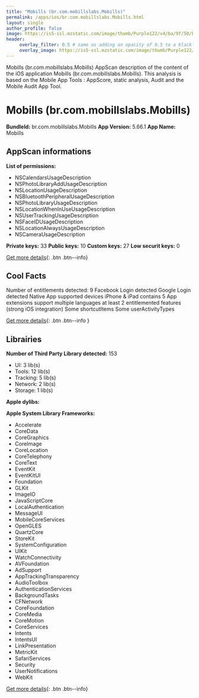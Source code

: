 ```yaml
---
title: "Mobills (br.com.mobillslabs.Mobills)"
permalink: /apps/ios/br.com.mobillslabs.Mobills.html
layout: single
author_profile: false
image: https://is5-ssl.mzstatic.com/image/thumb/Purple122/v4/ba/9f/50/ba9f50b6-1dd8-62d7-f990-340cb9872e59/AppIcon-0-1x_U007emarketing-0-7-0-85-220.png/512x512bb.jpg
header: 
     overlay_filter: 0.5 # same as adding an opacity of 0.5 to a black background
     overlay_image: https://is5-ssl.mzstatic.com/image/thumb/Purple122/v4/ba/9f/50/ba9f50b6-1dd8-62d7-f990-340cb9872e59/AppIcon-0-1x_U007emarketing-0-7-0-85-220.png/512x512bb.jpg
---
```

Mobills (br.com.mobillslabs.Mobills) AppScan description of the content of the iOS application Mobills (br.com.mobillslabs.Mobills). This analysis is based on the Mobile App Tools : AppScore, static analysis, Audit and the Mobile Audit App Tool.

# Mobills (br.com.mobillslabs.Mobills)

**BundleId:** br.com.mobillslabs.Mobills
**App Version:** 5.66.1
**App Name:** Mobills


## AppScan informations 

**List of permissions:** 
- NSCalendarsUsageDescription
- NSPhotoLibraryAddUsageDescription
- NSLocationUsageDescription
- NSBluetoothPeripheralUsageDescription
- NSPhotoLibraryUsageDescription
- NSLocationWhenInUseUsageDescription
- NSUserTrackingUsageDescription
- NSFaceIDUsageDescription
- NSLocationAlwaysUsageDescription
- NSCameraUsageDescription
  
  
**Private keys:** 33
**Public keys:** 10
**Custom keys:** 27
**Low securit keys:** 0
  
[Get more details](/pricing.html){: .btn .btn--info}

## Cool Facts

Number of entitlements detected: 9
Facebook Login detected
Google Login detected
Native App
supported devices iPhone & iPad
contains 5 App extensions
support multiple languages
at least 2 entitlemented features (strong iOS integration)
Some shortcutItems 
Some userActivityTypes
  
[Get more details](/pricing.html){: .btn .btn--info }

## Librairies 
**Number of Third Party Library detected:** 153
- UI: 3 lib(s)
- Tools: 12 lib(s)
- Tracking: 5 lib(s)
- Network: 2 lib(s)
- Storage: 1 lib(s)


**Apple dylibs:**


**Apple System Library Frameworks:**
- Accelerate
- CoreData
- CoreGraphics
- CoreImage
- CoreLocation
- CoreTelephony
- CoreText
- EventKit
- EventKitUI
- Foundation
- GLKit
- ImageIO
- JavaScriptCore
- LocalAuthentication
- MessageUI
- MobileCoreServices
- OpenGLES
- QuartzCore
- StoreKit
- SystemConfiguration
- UIKit
- WatchConnectivity
- AVFoundation
- AdSupport
- AppTrackingTransparency
- AudioToolbox
- AuthenticationServices
- BackgroundTasks
- CFNetwork
- CoreFoundation
- CoreMedia
- CoreMotion
- CoreServices
- Intents
- IntentsUI
- LinkPresentation
- MetricKit
- SafariServices
- Security
- UserNotifications
- WebKit


  
[Get more details](/pricing.html){: .btn .btn--info}

